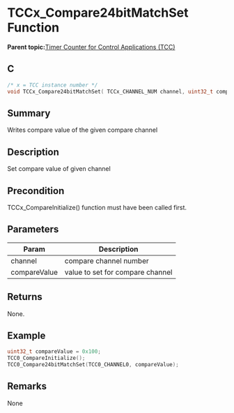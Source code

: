 # TCCx\_Compare24bitMatchSet Function

**Parent topic:**[Timer Counter for Control Applications \(TCC\)](GUID-CCA150A8-2C66-40B2-9C35-D7F3473720AE.md)

## C

```c
/* x = TCC instance number */
void TCCx_Compare24bitMatchSet( TCCx_CHANNEL_NUM channel, uint32_t compareValue );
```

## Summary

Writes compare value of the given compare channel

## Description

Set compare value of given channel

## Precondition

TCCx\_CompareInitialize\(\) function must have been called first.

## Parameters

|Param|Description|
|-----|-----------|
|channel|compare channel number|
|compareValue|value to set for compare channel|

## Returns

None.

## Example

```c
uint32_t compareValue = 0x100;
TCC0_CompareInitialize();
TCC0_Compare24bitMatchSet(TCC0_CHANNEL0, compareValue);
```

## Remarks

None

